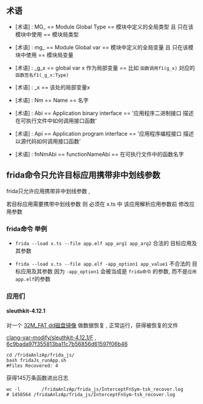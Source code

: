 
## 术语

- [术语] : MG_ == Module Global Type == 模块中定义的全局类型 且 只在该模块中使用 == 模块局类型

- [术语] : mg_ == Module Global var  == 模块中定义的全局变量 且 只在该模块中使用 == 模块局变量

- [术语] : _g_x == global var x 作为局部变量  == 比如 `函数调用f1(g_x)` 对应的 `函数签名f1(_g_x:Type)`

- [术语] : _x == 该处的局部变量x

- [术语] : Nm == Name == 名字

- [术语] : Abi == Application binary interface  == '应用程序二进制接口 描述在可执行文件中如何调用接口函数'

- [术语] : Api == Application program interface  == '应用程序编程接口 描述以源代码如何调用接口函数'

- [术语] : fnNmAbi == functionNameAbi == 在可执行文件中的函数名字



## frida命令只允许目标应用携带非中划线参数


frida只允许应用携带非中划线参数 , 

若目标应用需要携带中划线参数 则 必须在 x.ts 中 该应用解析应用参数前 修改应用参数

### frida命令 举例 


- `frida --load x.ts --file app.elf app_arg1 app_arg2` 合法的 目标应用及其参数

- `frida --load x.ts --file app.elf -app_option1 app_value1` 不合法的 目标应用及其参数
   因为 `-app_option1` 会被当成是 `frida命令` 的参数, 而不是`应用app.elf`的参数


### 应用们

#### sleuthkit-4.12.1 

对一个 [32M_FAT dd磁盘镜像](https://prgrmz07.coding.net/p/app/d/sleuthkit/git/tree/clang-var-modify%2Fsleuthkit-4.12.1%2FF/disk_partition_example/32M_FAT.dd.bs4M.tar.gz) 做数据恢复 , 正常运行，获得被恢复的文件

[clang-var-modify/sleuthkit-4.12.1/F](https://prgrmz07.coding.net/p/app/d/sleuthkit/git/tree/clang-var-modify%2Fsleuthkit-4.12.1%2FF) ,  [6c9bada97f355813ba11c7b56856d61597f06b46](https://prgrmz07.coding.net/p/app/d/sleuthkit/git/commit/6c9bada97f355813ba11c7b56856d61597f06b46)


```shell
cd /fridaAnlzAp/frida_js/
bash fridaJs_runApp.sh 
#Files Recovered: 4

```

获得145万条函数进出日志
```shell
wc -l        /fridaAnlzAp/frida_js/InterceptFnSym-tsk_recover.log
# 1458564 /fridaAnlzAp/frida_js/InterceptFnSym-tsk_recover.log


```